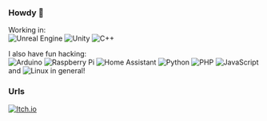 ### Howdy 🤠

<!--
**rceci64/rceci64** is a ✨ _special_ ✨ repository because its `README.md` (this file) appears on your GitHub profile.

Here are some ideas to get you started:

- 🔭 I’m currently working on ...
- 🌱 I’m currently learning ...
- 👯 I’m looking to collaborate on ...
- 🤔 I’m looking for help with ...
- 💬 Ask me about ...
- 📫 How to reach me: ...
- 😄 Pronouns: ...
- ⚡ Fun fact: ...
-->

Working in: \
![Unreal Engine](https://img.shields.io/badge/unrealengine-%23313131.svg?style=flat&logo=unrealengine&logoColor=white) 
![Unity](https://img.shields.io/badge/unity-%23000000.svg?style=flat&logo=unity&logoColor=white) 
![C++](https://img.shields.io/badge/c++-%2300599C.svg?style=flat&logo=c%2B%2B&logoColor=white)

I also have fun hacking: \
![Arduino](https://img.shields.io/badge/-Arduino-00979D?style=flat&logo=Arduino&logoColor=white)
![Raspberry Pi](https://img.shields.io/badge/-RaspberryPi-C51A4A?style=flat&logo=Raspberry-Pi)
![Home Assistant](https://img.shields.io/badge/home%20assistant-%2341BDF5.svg?style=flat&logo=home-assistant&logoColor=white)
![Python](https://img.shields.io/badge/python-3670A0?style=flat&logo=python&logoColor=ffdd54)
![PHP](https://img.shields.io/badge/php-%23777BB4.svg?style=flat&logo=php&logoColor=white)
![JavaScript](https://img.shields.io/badge/javascript-%23323330.svg?style=flat&logo=javascript&logoColor=%23F7DF1E)
and ![Linux](https://img.shields.io/badge/Linux-FCC624?style=flat&logo=linux&logoColor=black) in general!

### Urls
[![Itch.io](https://img.shields.io/badge/Itch-%23FF0B34.svg?style=flat&logo=Itch.io&logoColor=white)](https://rceci.itch.io/)


<!--https://github.com/Ileriayo/markdown-badges-->
